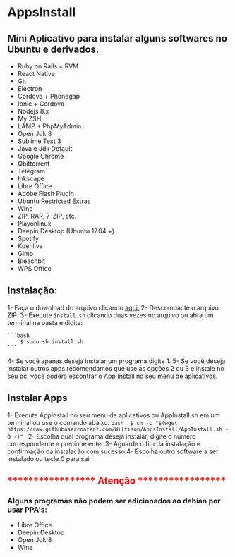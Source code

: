 # AppsInstall
## Mini Aplicativo para instalar alguns softwares no Ubuntu e derivados.

- Ruby on Rails + RVM           
- React Native
- Git                             
- Electron
- Cordova + Phonegap                
- Ionic + Cordova
- Nodejs 8.x                      
- My ZSH
- LAMP + PhpMyAdmin               
- Open Jdk 8
- Sublime Text 3                  
- Java e Jdk Default
- Google Chrome                   
- Qbittorrent
- Telegram                        
- Inkscape
- Libre Office                    
- Adobe Flash Plugin
- Ubuntu Restricted Extras        
- Wine
- ZIP, RAR, 7-ZIP, etc.           
- Playonlinux
- Deepin Desktop (Ubuntu 17.04 +) 
- Spotify
- Kdenlive                                 
- Gimp
- Bleachbit                       
- WPS Office


## Instalação:


1- Faça o download do arquivo clicando <a href="https://github.com/Wilfison/AppsInstall/archive/master.zip">aqui.</a>
2- Descompacte o arquivo ZIP.
3- Execute <code>install.sh</code> clicando duas vezes no arquivo ou abra um terminal na pasta e digite:

	```bash	
		$ sudo sh install.sh
	```
4- Se você apenas deseja instalar um programa digite 1.
5- Se você deseja instalar outros apps recomendamos que use as opções 2 ou 3 e instale no seu pc, você poderá escontrar o App Install no seu menu de aplicativos.

## Instalar Apps


1- Execute AppInstall no seu menu de aplicativos ou AppInstall.sh em um terminal ou use o comando abaixo:
	```bash	
		$ sh -c "$(wget https://raw.githubusercontent.com/Wilfison/AppsInstall/AppInstall.sh -O -)"
	```
2- Escolha qual programa deseja instalar, digite o número correspondente e precione enter
3- Aguarde o fim da instalação e confirmação da instalação com sucesso
4- Escolha outro software a ser instalado ou tecle 0 para sair

<h2 style="color:red;">***************** Atenção *****************</h2>


### Alguns programas não podem ser adicionados ao debian por usar PPA's:

- Libre Office
- Deepin Desktop 
- Open Jdk 8
- Wine
